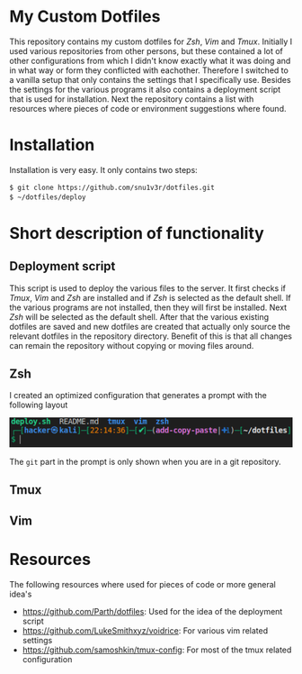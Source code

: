 # My Custom Dotfiles
This repository contains my custom dotfiles for *Zsh*, *Vim* and *Tmux*. Initially I used various repositories from other persons, but these contained a lot of other configurations from which I didn't know exactly what it was doing and in what way or form they conflicted with eachother. Therefore I switched to a vanilla setup that only contains the settings that I specifically use. Besides the settings for the various programs it also contains a deployment script that is used for installation. Next the repository contains a list with resources where pieces of code or environment suggestions where found.

# Installation
Installation is very easy. It only contains two steps:
```default
$ git clone https://github.com/snu1v3r/dotfiles.git
$ ~/dotfiles/deploy
```
# Short description of functionality

## Deployment script
This script is used to deploy the various files to the server. It first checks if *Tmux*, *Vim* and *Zsh* are installed and if *Zsh* is selected as the default shell. If the various programs are not installed, then they will first be installed. Next *Zsh* will be selected as the default shell. After that the various existing dotfiles are saved and new dotfiles are created that actually only source the relevant dotfiles in the repository directory. Benefit of this is that all changes can remain the repository without copying or moving files around.
## Zsh
I created an optimized configuration that generates a prompt with the following layout

![](prompt_example.png)

The `git` part in the prompt is only shown when you are in a git repository.
## Tmux

## Vim

# Resources
The following resources where used for pieces of code or more general idea's

* <https://github.com/Parth/dotfiles>: Used for the idea of the deployment script
* <https://github.com/LukeSmithxyz/voidrice>: For various vim related settings
* <https://github.com/samoshkin/tmux-config>: For most of the tmux related configuration